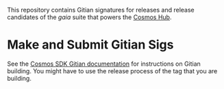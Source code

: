 This repository contains Gitian signatures for releases and release candidates of the *gaia* suite that powers the [Cosmos Hub](https://cosmos.network/).

# Make and Submit Gitian Sigs

See the [Cosmos SDK Gitian documentation](https://github.com/cosmos/cosmos-sdk/wiki/Reproducible-builds) for instructions on Gitian building. You might have to use the release process of the tag that you are building.
